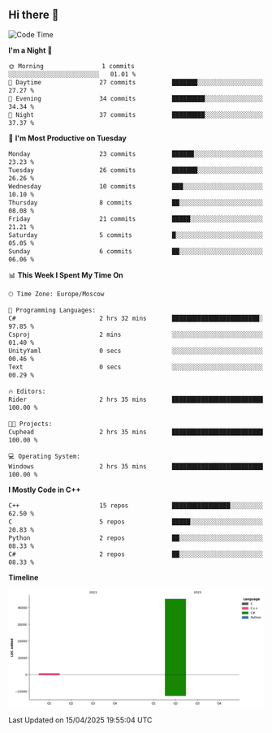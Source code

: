 ## Hi there 👋

<!--
**wxrstvrsn/wxrstvrsn** is a ✨ _special_ ✨ repository because its `README.md` (this file) appears on your GitHub profile.

Here are some ideas to get you started:

- 🔭 I’m currently working on ...
- 🌱 I’m currently learning ...
- 👯 I’m looking to collaborate on ...
- 🤔 I’m looking for help with ...
- 💬 Ask me about ...
- 📫 How to reach me: ...
- 😄 Pronouns: ...
- ⚡ Fun fact: ...
-->
<!--START_SECTION:waka-->
![Code Time](http://img.shields.io/badge/Code%20Time-12%20hrs%203%20mins-blue)

**I'm a Night 🦉** 

```text
🌞 Morning                1 commits           ░░░░░░░░░░░░░░░░░░░░░░░░░   01.01 % 
🌆 Daytime                27 commits          ███████░░░░░░░░░░░░░░░░░░   27.27 % 
🌃 Evening                34 commits          █████████░░░░░░░░░░░░░░░░   34.34 % 
🌙 Night                  37 commits          █████████░░░░░░░░░░░░░░░░   37.37 % 
```
📅 **I'm Most Productive on Tuesday** 

```text
Monday                   23 commits          ██████░░░░░░░░░░░░░░░░░░░   23.23 % 
Tuesday                  26 commits          ███████░░░░░░░░░░░░░░░░░░   26.26 % 
Wednesday                10 commits          ███░░░░░░░░░░░░░░░░░░░░░░   10.10 % 
Thursday                 8 commits           ██░░░░░░░░░░░░░░░░░░░░░░░   08.08 % 
Friday                   21 commits          █████░░░░░░░░░░░░░░░░░░░░   21.21 % 
Saturday                 5 commits           █░░░░░░░░░░░░░░░░░░░░░░░░   05.05 % 
Sunday                   6 commits           ██░░░░░░░░░░░░░░░░░░░░░░░   06.06 % 
```


📊 **This Week I Spent My Time On** 

```text
🕑︎ Time Zone: Europe/Moscow

💬 Programming Languages: 
C#                       2 hrs 32 mins       ████████████████████████░   97.85 % 
Csproj                   2 mins              ░░░░░░░░░░░░░░░░░░░░░░░░░   01.40 % 
UnityYaml                0 secs              ░░░░░░░░░░░░░░░░░░░░░░░░░   00.46 % 
Text                     0 secs              ░░░░░░░░░░░░░░░░░░░░░░░░░   00.29 % 

🔥 Editors: 
Rider                    2 hrs 35 mins       █████████████████████████   100.00 % 

🐱‍💻 Projects: 
Cuphead                  2 hrs 35 mins       █████████████████████████   100.00 % 

💻 Operating System: 
Windows                  2 hrs 35 mins       █████████████████████████   100.00 % 
```

**I Mostly Code in C++** 

```text
C++                      15 repos            ████████████████░░░░░░░░░   62.50 % 
C                        5 repos             █████░░░░░░░░░░░░░░░░░░░░   20.83 % 
Python                   2 repos             ██░░░░░░░░░░░░░░░░░░░░░░░   08.33 % 
C#                       2 repos             ██░░░░░░░░░░░░░░░░░░░░░░░   08.33 % 
```



**Timeline**

![Lines of Code chart](https://raw.githubusercontent.com/wxrstvrsn/wxrstvrsn/main/assets/bar_graph.png)


 Last Updated on 15/04/2025 19:55:04 UTC
<!--END_SECTION:waka-->
